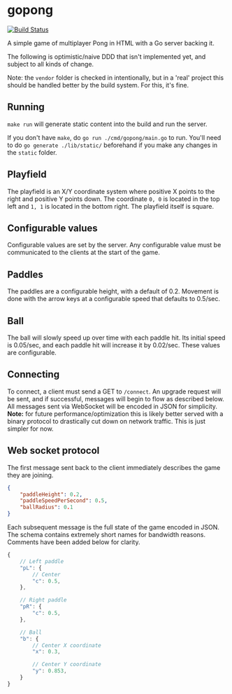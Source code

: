 # gopong

[![Build Status](https://travis-ci.org/Evertras/gopong.svg?branch=master)](https://travis-ci.org/Evertras/gopong)

A simple game of multiplayer Pong in HTML with a Go server backing it.

The following is optimistic/naive DDD that isn't implemented yet, and subject to all kinds of change.

Note: the `vendor` folder is checked in intentionally, but in a 'real' project this should
be handled better by the build system.  For this, it's fine.

## Running

`make run` will generate static content into the build and run the server.

If you don't have `make`, do `go run ./cmd/gopong/main.go` to run.  You'll need to do
`go generate ./lib/static/` beforehand if you make any changes in the `static` folder.

## Playfield

The playfield is an X/Y coordinate system where positive X points to the right and positive Y
points down.  The coordinate `0, 0` is located in the top left and `1, 1` is located in the
bottom right.  The playfield itself is square.

## Configurable values

Configurable values are set by the server.  Any configurable value must be communicated to the clients
at the start of the game.

## Paddles

The paddles are a configurable height, with a default of 0.2.  Movement is done with the arrow keys at
a configurable speed that defaults to 0.5/sec.

## Ball

The ball will slowly speed up over time with each paddle hit.  Its initial speed is 0.05/sec, and each paddle
hit will increase it by 0.02/sec.  These values are configurable.

## Connecting

To connect, a client must send a GET to `/connect`.  An upgrade request will be sent, and if successful,
messages will begin to flow as described below.  All messages sent via WebSocket will be encoded in JSON for
simplicity.  **Note:** for future performance/optimization this is likely better served with a binary
protocol to drastically cut down on network traffic.  This is just simpler for now.

## Web socket protocol

The first message sent back to the client immediately describes the game they are joining.

```json
{
    "paddleHeight": 0.2,
    "paddleSpeedPerSecond": 0.5,
    "ballRadius": 0.1
}
```

Each subsequent message is the full state of the game encoded in JSON.  The schema contains extremely
short names for bandwidth reasons.  Comments have been added below for clarity.

```javascript
{
    // Left paddle
    "pL": {
        // Center
        "c": 0.5,
    },

    // Right paddle
    "pR": {
        "c": 0.5,
    },

    // Ball
    "b": {
        // Center X coordinate
        "x": 0.3,

        // Center Y coordinate
        "y": 0.853,
    }
}
```
